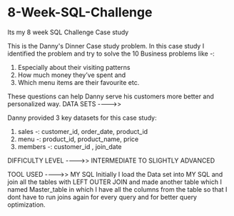 # 8-Week-SQL-Challenge
Its my 8 week SQL Challenge Case study 

This is the Danny's Dinner Case study problem. In this case study I identified the problem and try to solve the 10 Business problems like -: 
1) Especially about their visiting patterns
2) How much money they’ve spent and
3) Which menu items are their favourite  etc.

These questions can help Danny serve his customers more better and personalized way.
DATA SETS ---->>

Danny provided 3 key datasets for this case study:
1) sales -: customer_id, order_date, product_id
2) menu -: product_id, product_name, price
3) members -: customer_id , join_date

DIFFICULTY LEVEL ---->> INTERMEDIATE TO SLIGHTLY ADVANCED
 
TOOL USED ---->> MY SQL
Initially I load the Data set into MY SQL and join all  the tables with  LEFT OUTER JOIN and made another table
which I named Master_table in which I have all the columns from the table so that I dont have to run joins again for every query
and for better query optimization.
